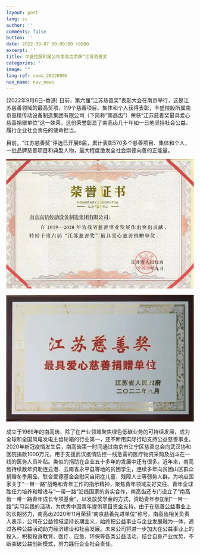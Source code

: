 ```yaml
---
layout: post
lang: sc
author: ''
comments: false
button: ''
date: 2022-09-07 00:00:00 +0800
excerpt: ''
title: 丰盛控股附属公司南高齿荣获“江苏慈善奖
categories: ''
image: ""
lang-ref: news_20220906
nav_name: nav_news
---
```

(2022年9月6日-香港) 日前，第六届“江苏慈善奖”表彰大会在南京举行，这是江苏慈善领域的最高奖项，119个慈善项目、集体和个人获得表彰，丰盛控股所属南京高精传动设备制造集团有限公司（下简称“南高齿”）荣获“江苏慈善奖最具爱心慈善捐赠单位”这一殊荣。这份荣誉彰显了南高齿几十年如一日地坚持社会公益、履行企业社会责任的使命担当。

目前，“江苏慈善奖”评选已开展6届，累计表彰570多个慈善项目、集体和个人，一批品牌慈善项目和典型人物，最大程度激发全社会崇德向善的正能量。

![](/files/forestry_uploads/20220906-783x539.png)

![](/files/forestry_uploads/20220906-1059x712.png)

成立于1969年的南高齿，除了在产业领域聚焦绿色低碳业务的可持续发展，成为全球和全国风电发电主齿轮箱的行业第一，还不断用实际行动支持公益慈善事业。2020年新冠疫情发生后，南高齿第一时间通过南京市江宁区慈善总会向武汉协和医院捐款1000万元，用于支援武汉疫情防控一线急需的医疗物资采购及战斗在一线的医务人员补贴。类似的捐助在企业五十多年的发展中还有很多。近年来，南高齿持续数年资助连云港、云南省永平县等地的贫困学生，连续多年向贫困山区群众捐赠冬季用品，联合爱德基金会慰问自闭症儿童、残障人士等弱势人群。为响应国家关于“一带一路”战略和青年工作的指示精神，聚焦青年领域友好交往、青年全球胜任力培养和增进与“一带一路”沿线国家的务实合作，南高齿还专门设立了“南高齿一带一路青年成长专项基金”，以发放奖学金的方式，资助青年参加到“一带一路”实习实践的活动，为优秀中国青年提供项目资金支持。由于在慈善公益事业上的长期努力，南高齿2020年11月荣获“南京慈善先进单位”称号。南高齿相关负责人表示，公司在公益领域坚持长期主义，始终把公益事业与企业发展融为一体，通过各种公益活动助力经济建设和社会发展。未来公司将进一步加大在公益事业上的投入，积极投身教育、医疗、应急、环保等各类公益活动，结合自身产业优势，不断突破公益创新模式，努力践行企业社会责任。